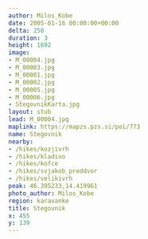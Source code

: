 ```yaml
---
author: Milos_Kobe
date: 2005-01-16 00:00:00+00:00
delta: 250
duration: 3
height: 1692
image:
- M_00004.jpg
- M_00003.jpg
- M_00001.jpg
- M_00002.jpg
- M_00005.jpg
- M_00006.jpg
- StegovnikKarta.jpg
layout: stub
lead: M_00004.jpg
maplink: https://mapzs.pzs.si/poi/773
name: Stegovnik
nearby:
- /hikes/kozjivrh
- /hikes/kladivo
- /hikes/kofce
- /hikes/svjakob_preddvor
- /hikes/velikivrh
peak: 46.395233,14.419961
photo_author: Milos_Kobe
region: karavanke
title: Stegovnik
x: 455
y: 139
---
```

